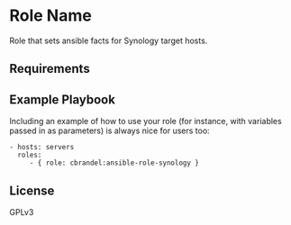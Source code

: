 Role Name
=========

Role that sets ansible facts for Synology target hosts.

Requirements
------------

Example Playbook
----------------

Including an example of how to use your role (for instance, with variables passed in as parameters) is always nice for users too:

    - hosts: servers
      roles:
         - { role: cbrandel:ansible-role-synology }

License
-------

GPLv3
